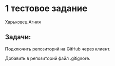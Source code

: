 # 1 тестовое задание

Харьковец Агния

## Задачи:
Подключить репозиторий на GitHub через клиент.

Добавить в репозиторий файл .gitignore.

